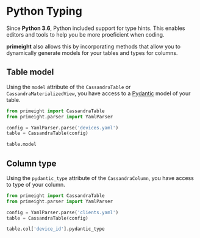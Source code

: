 # Python Typing

Since __Python 3.6__, Python included support for type hints.
This enables editors and tools to help you be more proeficient when coding.

**primeight** also allows this by incorporating methods that allow you to 
dynamically generate models for your tables and types for columns.

## Table model

Using the `model` attribute of the `CassandraTable` or `CassandraMaterializedView`, 
you have access to a [Pydantic](https://pydantic-docs.helpmanual.io/) model of your table.

```python
from primeight import CassandraTable
from primeight.parser import YamlParser

config = YamlParser.parse('devices.yaml')
table = CassandraTable(config)

table.model
```

## Column type

Using the `pydantic_type` attribute of the `CassandraColumn`, you have access to type of your column.

```python
from primeight import CassandraTable
from primeight.parser import YamlParser

config = YamlParser.parse('clients.yaml')
table = CassandraTable(config)

table.col['device_id'].pydantic_type
```
